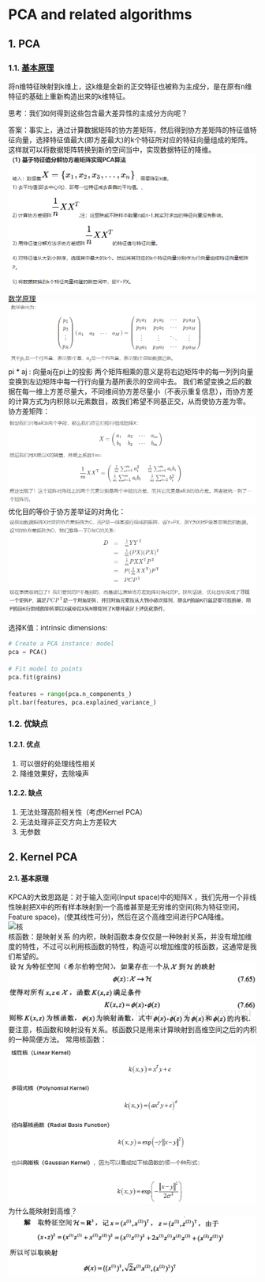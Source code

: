 # PCA and related algorithms
## 1. PCA
### 1.1. [基本原理](https://blog.csdn.net/program_developer/article/details/80632779)
将n维特征映射到k维上，这k维是全新的正交特征也被称为主成分，是在原有n维特征的基础上重新构造出来的k维特征。<br>

思考：我们如何得到这些包含最大差异性的主成分方向呢？

答案：事实上，通过计算数据矩阵的协方差矩阵，然后得到协方差矩阵的特征值特征向量，选择特征值最大(即方差最大)的k个特征所对应的特征向量组成的矩阵。这样就可以将数据矩阵转换到新的空间当中，实现数据特征的降维。<br>
![PCA](./pictures/PCA.PNG)<br>
[数学原理](http://blog.codinglabs.org/articles/pca-tutorial.html)
![投影](./pictures/投影.PNG)<br>
pi * aj : 向量aj在pi上的投影
两个矩阵相乘的意义是将右边矩阵中的每一列列向量变换到左边矩阵中每一行行向量为基所表示的空间中去。
我们希望变换之后的数据在每一维上方差尽量大，不同维间协方差尽量小（不表示重复信息），而协方差的计算方式为内积除以元素数目，故我们希望不同基正交，从而使协方差为零。<br>
协方差矩阵：<br>
![协方差矩阵](./pictures/协方差矩阵.PNG)<br>
优化目的等价于协方差举证的对角化：<br>
![对角化](./pictures/对角化.PNG)<br>

选择K值：intrinsic dimensions:
```python
# Create a PCA instance: model
pca = PCA()

# Fit model to points
pca.fit(grains)

features = range(pca.n_components_)
plt.bar(features, pca.explained_variance_)
```

### 1.2. 优缺点
#### 1.2.1. 优点
1. 可以很好的处理线性相关
2. 降维效果好，去除噪声
#### 1.2.2. 缺点
1. 无法处理高阶相关性（考虑Kernel PCA）
2. 无法处理非正交方向上方差较大
3. 无参数

## 2. Kernel PCA
#### 2.1. 基本原理
KPCA的大致思路是：对于输入空间(Input space)中的矩阵X ，我们先用一个非线性映射把X中的所有样本映射到一个高维甚至是无穷维的空间(称为特征空间，Feature space)，(使其线性可分)，然后在这个高维空间进行PCA降维。<br>
![核](./pictures/核.PNG)<br>
核函数：是映射关系 的内积，映射函数本身仅仅是一种映射关系，并没有增加维度的特性，不过可以利用核函数的特性，构造可以增加维度的核函数，这通常是我们希望的。
![核函数定义](./pictures/核函数定义.png)<br>
要注意，核函数和映射没有关系。核函数只是用来计算映射到高维空间之后的内积的一种简便方法。
常用核函数：<br>
![常用K](./pictures/常用K.PNG)<br>
为什么能映射到高维？<br>
![高纬](./pictures/高纬.PNG)<br>